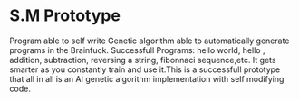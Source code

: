 # S.M Prototype
Program able to self write
Genetic algorithm able to automatically generate programs in the Brainfuck. 
Successfull Programs: hello world, hello , addition, subtraction, reversing a string, fibonnaci sequence,etc. 
It gets smarter as you constantly train and use it.This is a successfull prototype that all in all is an AI genetic algorithm implementation with self modifying code.

